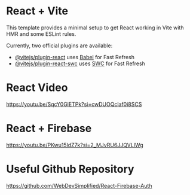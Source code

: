 # React + Vite

This template provides a minimal setup to get React working in Vite with HMR and some ESLint rules.

Currently, two official plugins are available:

- [@vitejs/plugin-react](https://github.com/vitejs/vite-plugin-react/blob/main/packages/plugin-react/README.md) uses [Babel](https://babeljs.io/) for Fast Refresh
- [@vitejs/plugin-react-swc](https://github.com/vitejs/vite-plugin-react-swc) uses [SWC](https://swc.rs/) for Fast Refresh
# React Video  
https://youtu.be/SqcY0GlETPk?si=cwDUOQclaf0i8SCS  
# React + Firebase 
https://youtu.be/PKwu15ldZ7k?si=2_MJvRU6JJQVLIWg  
# Useful Github Repository   
https://github.com/WebDevSimplified/React-Firebase-Auth  
